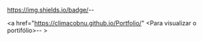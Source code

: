 https://img.shields.io/badge/<LABEL>-<MESSAGE>-<green>


<a href="https://climacobnu.github.io/Portfolio/" <Para visualizar o portifólio>-<Clique aqui>-<green> >
  
<a src="https://climacobnu.github.io/Portfolio/" src="https://img.shields.io/badge/<LABEL>-<MESSAGE>-<COLOR>">
